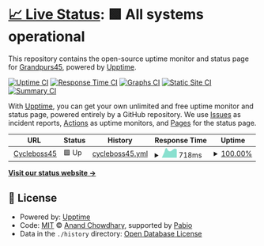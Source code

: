 # [📈 Live Status](https://demo.upptime.js.org): <!--live status--> **🟩 All systems operational**

This repository contains the open-source uptime monitor and status page for [Grandpurs45](https://demo.upptime.js.org), powered by [Upptime](https://github.com/upptime/upptime).

[![Uptime CI](https://github.com/Grandpurs45/upptime/workflows/Uptime%20CI/badge.svg)](https://github.com/Grandpurs45/upptime/actions?query=workflow%3A%22Uptime+CI%22)
[![Response Time CI](https://github.com/Grandpurs45/upptime/workflows/Response%20Time%20CI/badge.svg)](https://github.com/Grandpurs45/upptime/actions?query=workflow%3A%22Response+Time+CI%22)
[![Graphs CI](https://github.com/Grandpurs45/upptime/workflows/Graphs%20CI/badge.svg)](https://github.com/Grandpurs45/upptime5/actions?query=workflow%3A%22Graphs+CI%22)
[![Static Site CI](https://github.com/Grandpurs45/upptime/workflows/Static%20Site%20CI/badge.svg)](https://github.com/Grandpurs45/upptime5/actions?query=workflow%3A%22Static+Site+CI%22)
[![Summary CI](https://github.com/Grandpurs45/upptime/workflows/Summary%20CI/badge.svg)](https://github.com/Grandpurs45/upptime/actions?query=workflow%3A%22Summary+CI%22)

With [Upptime](https://upptime.js.org), you can get your own unlimited and free uptime monitor and status page, powered entirely by a GitHub repository. We use [Issues](https://github.com/Grandpurs45/upptime/issues) as incident reports, [Actions](https://github.com/Grandpurs45/upptime/actions) as uptime monitors, and [Pages](https://demo.upptime.js.org) for the status page.

<!--start: status pages-->
<!-- This summary is generated by Upptime (https://github.com/upptime/upptime) -->
<!-- Do not edit this manually, your changes will be overwritten -->
<!-- prettier-ignore -->
| URL | Status | History | Response Time | Uptime |
| --- | ------ | ------- | ------------- | ------ |
| <img alt="" src="heart" height="13"> [Cycleboss45](https://cycleboss45.fr/) | 🟩 Up | [cycleboss45.yml](https://github.com/grandpurs45/upptime/commits/HEAD/history/cycleboss45.yml) | <details><summary><img alt="Response time graph" src="./graphs/cycleboss45/response-time-week.png" height="20"> 718ms</summary><br><a href="https://Grandpurs45.github.io/upptime/history/cycleboss45"><img alt="Response time 734" src="https://img.shields.io/endpoint?url=https%3A%2F%2Fraw.githubusercontent.com%2Fgrandpurs45%2Fupptime%2FHEAD%2Fapi%2Fcycleboss45%2Fresponse-time.json"></a><br><a href="https://Grandpurs45.github.io/upptime/history/cycleboss45"><img alt="24-hour response time 712" src="https://img.shields.io/endpoint?url=https%3A%2F%2Fraw.githubusercontent.com%2Fgrandpurs45%2Fupptime%2FHEAD%2Fapi%2Fcycleboss45%2Fresponse-time-day.json"></a><br><a href="https://Grandpurs45.github.io/upptime/history/cycleboss45"><img alt="7-day response time 718" src="https://img.shields.io/endpoint?url=https%3A%2F%2Fraw.githubusercontent.com%2Fgrandpurs45%2Fupptime%2FHEAD%2Fapi%2Fcycleboss45%2Fresponse-time-week.json"></a><br><a href="https://Grandpurs45.github.io/upptime/history/cycleboss45"><img alt="30-day response time 728" src="https://img.shields.io/endpoint?url=https%3A%2F%2Fraw.githubusercontent.com%2Fgrandpurs45%2Fupptime%2FHEAD%2Fapi%2Fcycleboss45%2Fresponse-time-month.json"></a><br><a href="https://Grandpurs45.github.io/upptime/history/cycleboss45"><img alt="1-year response time 734" src="https://img.shields.io/endpoint?url=https%3A%2F%2Fraw.githubusercontent.com%2Fgrandpurs45%2Fupptime%2FHEAD%2Fapi%2Fcycleboss45%2Fresponse-time-year.json"></a></details> | <details><summary><a href="https://Grandpurs45.github.io/upptime/history/cycleboss45">100.00%</a></summary><a href="https://Grandpurs45.github.io/upptime/history/cycleboss45"><img alt="All-time uptime 98.52%" src="https://img.shields.io/endpoint?url=https%3A%2F%2Fraw.githubusercontent.com%2Fgrandpurs45%2Fupptime%2FHEAD%2Fapi%2Fcycleboss45%2Fuptime.json"></a><br><a href="https://Grandpurs45.github.io/upptime/history/cycleboss45"><img alt="24-hour uptime 100.00%" src="https://img.shields.io/endpoint?url=https%3A%2F%2Fraw.githubusercontent.com%2Fgrandpurs45%2Fupptime%2FHEAD%2Fapi%2Fcycleboss45%2Fuptime-day.json"></a><br><a href="https://Grandpurs45.github.io/upptime/history/cycleboss45"><img alt="7-day uptime 100.00%" src="https://img.shields.io/endpoint?url=https%3A%2F%2Fraw.githubusercontent.com%2Fgrandpurs45%2Fupptime%2FHEAD%2Fapi%2Fcycleboss45%2Fuptime-week.json"></a><br><a href="https://Grandpurs45.github.io/upptime/history/cycleboss45"><img alt="30-day uptime 99.94%" src="https://img.shields.io/endpoint?url=https%3A%2F%2Fraw.githubusercontent.com%2Fgrandpurs45%2Fupptime%2FHEAD%2Fapi%2Fcycleboss45%2Fuptime-month.json"></a><br><a href="https://Grandpurs45.github.io/upptime/history/cycleboss45"><img alt="1-year uptime 98.52%" src="https://img.shields.io/endpoint?url=https%3A%2F%2Fraw.githubusercontent.com%2Fgrandpurs45%2Fupptime%2FHEAD%2Fapi%2Fcycleboss45%2Fuptime-year.json"></a></details>

<!--end: status pages-->

[**Visit our status website →**](https://demo.upptime.js.org)

## 📄 License

- Powered by: [Upptime](https://github.com/upptime/upptime)
- Code: [MIT](./LICENSE) © [Anand Chowdhary](https://anandchowdhary.com), supported by [Pabio](https://pabio.com)
- Data in the `./history` directory: [Open Database License](https://opendatacommons.org/licenses/odbl/1-0/)
